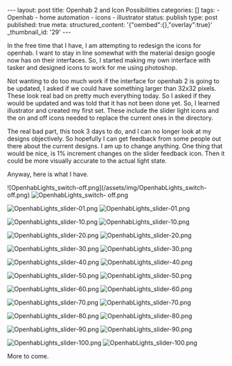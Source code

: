 \--- layout: post title: Openhab 2 and Icon Possibilities categories: [] tags:
\- Openhab \- home automation \- icons \- illustrator status: publish type:
post published: true meta: structured_content: '{"oembed":{},"overlay":true}'
_thumbnail_id: '29' \---

In the free time that I have, I am attempting to redesign the icons for
openhab. I want to stay in line somewhat with the material design google now
has on their interfaces. So, I started making my own interface with tasker and
designed icons to work for me using photoshop.

Not wanting to do too much work if the interface for openhab 2 is going to be
updated, I asked if we could have something larger than 32x32 pixels. These
look real bad on pretty much everything today. So I asked if they would be
updated and was told that it has not been done yet. So, I learned illustrator
and created my first set. These include the slider light icons and the on and
off icons needed to replace the current ones in the directory.

The real bad part, this took 3 days to do, and I can no longer look at my
designs objectively. So hopefully I can get feedback from some people out
there about the current designs. I am up to change anything. One thing that
would be nice, is 1% increment changes on the slider feedback icon. Then it
could be more visually accurate to the actual light state.

Anyway, here is what I have.

![OpenhabLights_switch-off.png](/assets/img/OpenhabLights_switch-
off.png) ![OpenhabLights_switch-
off.png](/assets/img/OpenhabLights_switch-off.png)

![OpenhabLights_slider-01.png](/assets/img/OpenhabLights_slider-01.png)
![OpenhabLights_slider-01.png](/assets/img/OpenhabLights_slider-01.png)

![OpenhabLights_slider-10.png](/assets/img/OpenhabLights_slider-10.png)
![OpenhabLights_slider-10.png](/assets/img/OpenhabLights_slider-10.png)

![OpenhabLights_slider-20.png](/assets/img/OpenhabLights_slider-20.png)
![OpenhabLights_slider-20.png](/assets/img/OpenhabLights_slider-20.png)

![OpenhabLights_slider-30.png](/assets/img/OpenhabLights_slider-30.png)
![OpenhabLights_slider-30.png](/assets/img/OpenhabLights_slider-30.png)

![OpenhabLights_slider-40.png](/assets/img/OpenhabLights_slider-40.png)
![OpenhabLights_slider-40.png](/assets/img/OpenhabLights_slider-40.png)

![OpenhabLights_slider-50.png](/assets/img/OpenhabLights_slider-50.png)
![OpenhabLights_slider-50.png](/assets/img/OpenhabLights_slider-50.png)

![OpenhabLights_slider-60.png](/assets/img/OpenhabLights_slider-60.png)
![OpenhabLights_slider-60.png](/assets/img/OpenhabLights_slider-60.png)

![OpenhabLights_slider-70.png](/assets/img/OpenhabLights_slider-70.png)
![OpenhabLights_slider-70.png](/assets/img/OpenhabLights_slider-70.png)

![OpenhabLights_slider-80.png](/assets/img/OpenhabLights_slider-80.png)
![OpenhabLights_slider-80.png](/assets/img/OpenhabLights_slider-80.png)

![OpenhabLights_slider-90.png](/assets/img/OpenhabLights_slider-90.png)
![OpenhabLights_slider-90.png](/assets/img/OpenhabLights_slider-90.png)

![OpenhabLights_slider-100.png](/assets/img/OpenhabLights_slider-100.png)
![OpenhabLights_slider-100.png](/assets/img/OpenhabLights_slider-100.png)

  

More to come.

